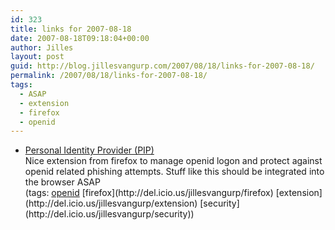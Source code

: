 ```yaml
---
id: 323
title: links for 2007-08-18
date: 2007-08-18T09:18:04+00:00
author: Jilles
layout: post
guid: http://blog.jillesvangurp.com/2007/08/18/links-for-2007-08-18/
permalink: /2007/08/18/links-for-2007-08-18/
tags:
  - ASAP
  - extension
  - firefox
  - openid
---
```

<ul class="delicious">
	<li>
		<div class="delicious-link"><a href="https://pip.verisignlabs.com/seatbelt.do">Personal Identity Provider (PIP)</a></div>
		<div class="delicious-extended">Nice extension from firefox to manage openid logon and protect against openid related phishing attempts. Stuff like this should be integrated into the browser ASAP</div>
		<div class="delicious-tags">(tags: <a href="http://del.icio.us/jillesvangurp/openid">openid</a> [firefox](http://del.icio.us/jillesvangurp/firefox) [extension](http://del.icio.us/jillesvangurp/extension) [security](http://del.icio.us/jillesvangurp/security))</div>
	</li>
</ul>
